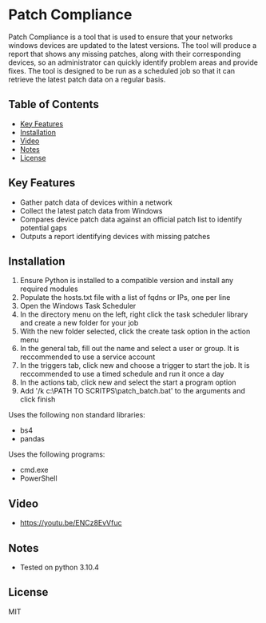 # Patch Compliance

Patch Compliance is a tool that is used to ensure that your networks windows devices are updated to the latest versions. The tool will produce a report that shows any missing patches, along with their corresponding devices, so an administrator can quickly identify problem areas and provide fixes. The tool is designed to be run as a scheduled job so that it can retrieve the latest patch data on a regular basis. 


## Table of Contents

* <a href="#key-features">Key Features</a></br>
* <a href="#installation">Installation</a></br>
* <a href="#video">Video</a></br>
* <a href="#notes">Notes</a></br>
* <a href="#license">License</a>


## Key Features

* Gather patch data of devices within a network
* Collect the latest patch data from Windows
* Compares device patch data against an official patch list to identify potential gaps 
* Outputs a report identifying devices with missing patches


## Installation

1. Ensure Python is installed to a compatible version and install any required modules
2. Populate the hosts.txt file with a list of fqdns or IPs, one per line
3. Open the Windows Task Scheduler
4. In the directory menu on the left, right click the task scheduler library and create a new folder for your job
5. With the new folder selected, click the create task option in the action menu
6. In the general tab, fill out the name and select a user or group. It is reccommended to use a service account
7. In the triggers tab, click new and choose a trigger to start the job. It is reccommended to use a timed schedule and run it once a day
8. In the actions tab, click new and select the start a program option
9. Add '/k c:\PATH TO SCRITPS\patch_batch.bat' to the arguments and click finish


Uses the following non standard libraries:
* bs4
* pandas

Uses the following programs:
* cmd.exe
* PowerShell

## Video
* https://youtu.be/ENCz8EvVfuc


## Notes

* Tested on python 3.10.4


## License

MIT
